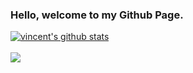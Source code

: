 ### Hello, welcome to my Github Page.
<a href="https://github.com/VincentXE">
  <img align="center" src="https://github-readme-stats.vercel.app/api?username=VincentXE&show_icons=true&include_all_commits=true&show_icons=true&title_color=fff&icon_color=00FFFF&text_color=9f9f9f&bg_color=151515" alt="vincent's github stats" />
</a>
<br><br>
<a href="https://github.com/VincentXE?tab=repositories">
  <img align="center" src="https://github-readme-stats.vercel.app/api/top-langs/?username=VincentXE&layout=compact&show_icons=true&title_color=fff&icon_color=00FFFF&text_color=9f9f9f&bg_color=151515" />
</a>
